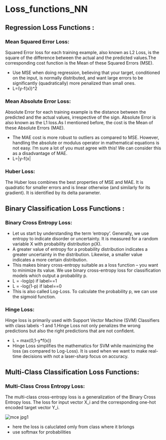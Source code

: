 # Loss_functions_NN
## Regression Loss Functions :
### Mean Squared Error Loss:
Squared Error loss for each training example, also known as L2 Loss, is the square of the difference between the actual and the predicted values.The corresponding cost function is the Mean of these Squared Errors (MSE).
- Use MSE when doing regression, believing that your target, conditioned on the input, is normally distributed, and want large errors to be significantly (quadratically) more penalized than small ones.
- L=(y-f(x))^2
### Mean Absolute Error Loss:
Absolute Error for each training example is the distance between the predicted and the actual values, irrespective of the sign. Absolute Error is also known as the L1 loss.As I mentioned before, the cost is the Mean of these Absolute Errors (MAE).
- The MAE cost is more robust to outliers as compared to MSE. However, handling the absolute or modulus operator in mathematical equations is not easy. I’m sure a lot of you must agree with this! We can consider this as a disadvantage of MAE.
- L=|y-f(x|
### Huber Loss:
The Huber loss combines the best properties of MSE and MAE. It is quadratic for smaller errors and is linear otherwise (and similarly for its gradient). It is identified by its delta parameter.
## Binary Classification Loss Functions :
### Binary Cross Entropy Loss:
- Let us start by understanding the term ‘entropy’. Generally, we use entropy to indicate disorder or uncertainty. It is measured for a random variable X with probability distribution p(X).
- A greater value of entropy for a probability distribution indicates a greater uncertainty in the distribution. Likewise, a smaller value indicates a more certain distribution.
- This makes binary cross-entropy suitable as a loss function – you want to minimize its value. We use binary cross-entropy loss for classification models which output a probability p.
- L = -log(p) if label==1
- L = -log(1-p) if label==0
- This is also called Log-Loss. To calculate the probability p, we can use the sigmoid function. 
### Hinge Loss:
Hinge loss is primarily used with Support Vector Machine (SVM) Classifiers with class labels -1 and 1.Hinge Loss not only penalizes the wrong predictions but also the right predictions that are not confident.
- L = max(0,1-y*f(x))
- Hinge Loss simplifies the mathematics for SVM while maximizing the loss (as compared to Log-Loss). It is used when we want to make real-time decisions with not a laser-sharp focus on accuracy.
## Multi-Class Classification Loss Functions:
### Multi-Class Cross Entropy Loss:
The multi-class cross-entropy loss is a generalization of the Binary Cross Entropy loss. The loss for input vector X_i and the corresponding one-hot encoded target vector Y_i.

![mce jpg1](https://user-images.githubusercontent.com/72094895/126130949-88d28c44-3642-4471-bfc8-d8c09f0eaabd.jpg)
- here the loss is caluclated omly from class where it brlongs
- use softmax for probabilities 
